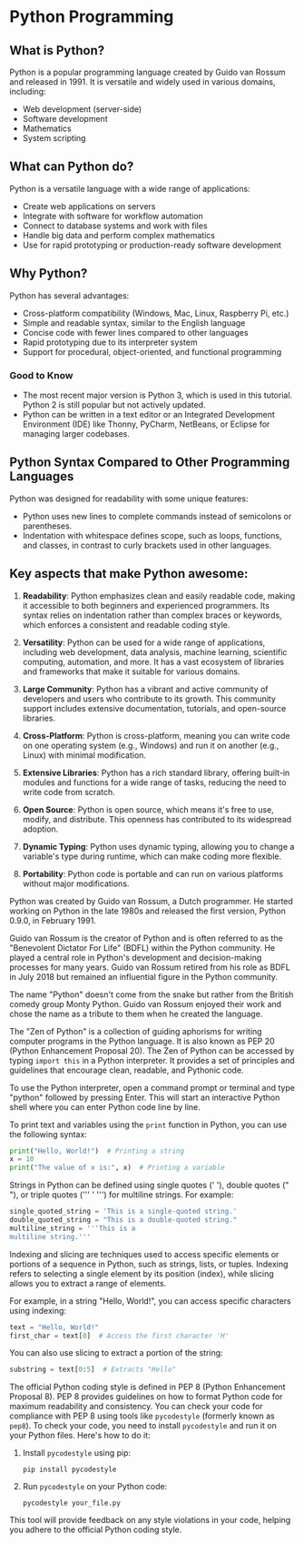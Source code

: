 # Python Programming

## What is Python?

Python is a popular programming language created by Guido van Rossum and released in 1991. It is versatile and widely used in various domains, including:

- Web development (server-side)
- Software development
- Mathematics
- System scripting

## What can Python do?

Python is a versatile language with a wide range of applications:

- Create web applications on servers
- Integrate with software for workflow automation
- Connect to database systems and work with files
- Handle big data and perform complex mathematics
- Use for rapid prototyping or production-ready software development

## Why Python?

Python has several advantages:

- Cross-platform compatibility (Windows, Mac, Linux, Raspberry Pi, etc.)
- Simple and readable syntax, similar to the English language
- Concise code with fewer lines compared to other languages
- Rapid prototyping due to its interpreter system
- Support for procedural, object-oriented, and functional programming

### Good to Know

- The most recent major version is Python 3, which is used in this tutorial. Python 2 is still popular but not actively updated.
- Python can be written in a text editor or an Integrated Development Environment (IDE) like Thonny, PyCharm, NetBeans, or Eclipse for managing larger codebases.

## Python Syntax Compared to Other Programming Languages

Python was designed for readability with some unique features:

- Python uses new lines to complete commands instead of semicolons or parentheses.
- Indentation with whitespace defines scope, such as loops, functions, and classes, in contrast to curly brackets used in other languages.

## Key aspects that make Python awesome:

1. **Readability**: Python emphasizes clean and easily readable code, making it accessible to both beginners and experienced programmers. Its syntax relies on indentation rather than complex braces or keywords, which enforces a consistent and readable coding style.

2. **Versatility**: Python can be used for a wide range of applications, including web development, data analysis, machine learning, scientific computing, automation, and more. It has a vast ecosystem of libraries and frameworks that make it suitable for various domains.

3. **Large Community**: Python has a vibrant and active community of developers and users who contribute to its growth. This community support includes extensive documentation, tutorials, and open-source libraries.

4. **Cross-Platform**: Python is cross-platform, meaning you can write code on one operating system (e.g., Windows) and run it on another (e.g., Linux) with minimal modification.

5. **Extensive Libraries**: Python has a rich standard library, offering built-in modules and functions for a wide range of tasks, reducing the need to write code from scratch.

6. **Open Source**: Python is open source, which means it's free to use, modify, and distribute. This openness has contributed to its widespread adoption.

7. **Dynamic Typing**: Python uses dynamic typing, allowing you to change a variable's type during runtime, which can make coding more flexible.

8. **Portability**: Python code is portable and can run on various platforms without major modifications.

Python was created by Guido van Rossum, a Dutch programmer. He started working on Python in the late 1980s and released the first version, Python 0.9.0, in February 1991.

Guido van Rossum is the creator of Python and is often referred to as the "Benevolent Dictator For Life" (BDFL) within the Python community. He played a central role in Python's development and decision-making processes for many years. Guido van Rossum retired from his role as BDFL in July 2018 but remained an influential figure in the Python community.

The name "Python" doesn't come from the snake but rather from the British comedy group Monty Python. Guido van Rossum enjoyed their work and chose the name as a tribute to them when he created the language.

The "Zen of Python" is a collection of guiding aphorisms for writing computer programs in the Python language. It is also known as PEP 20 (Python Enhancement Proposal 20). The Zen of Python can be accessed by typing `import this` in a Python interpreter. It provides a set of principles and guidelines that encourage clean, readable, and Pythonic code.

To use the Python interpreter, open a command prompt or terminal and type "python" followed by pressing Enter. This will start an interactive Python shell where you can enter Python code line by line.

To print text and variables using the `print` function in Python, you can use the following syntax:

```python
print("Hello, World!")  # Printing a string
x = 10
print("The value of x is:", x)  # Printing a variable
```

Strings in Python can be defined using single quotes (' '), double quotes (" "), or triple quotes (''' ' ''') for multiline strings. For example:

```python
single_quoted_string = 'This is a single-quoted string.'
double_quoted_string = "This is a double-quoted string."
multiline_string = '''This is a
multiline string.'''
```

Indexing and slicing are techniques used to access specific elements or portions of a sequence in Python, such as strings, lists, or tuples. Indexing refers to selecting a single element by its position (index), while slicing allows you to extract a range of elements.

For example, in a string "Hello, World!", you can access specific characters using indexing:

```python
text = "Hello, World!"
first_char = text[0]  # Access the first character 'H'
```

You can also use slicing to extract a portion of the string:

```python
substring = text[0:5]  # Extracts "Hello"
```

The official Python coding style is defined in PEP 8 (Python Enhancement Proposal 8). PEP 8 provides guidelines on how to format Python code for maximum readability and consistency. You can check your code for compliance with PEP 8 using tools like `pycodestyle` (formerly known as `pep8`). To check your code, you need to install `pycodestyle` and run it on your Python files. Here's how to do it:

1. Install `pycodestyle` using pip:

   ```
   pip install pycodestyle
   ```

2. Run `pycodestyle` on your Python code:

   ```
   pycodestyle your_file.py
   ```

This tool will provide feedback on any style violations in your code, helping you adhere to the official Python coding style.
